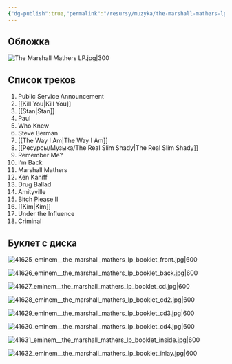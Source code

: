 ```yaml
---
{"dg-publish":true,"permalink":"/resursy/muzyka/the-marshall-mathers-lp/","tags":["Музыка"]}
---
```


## Обложка 
![The Marshall Mathers LP.jpg|300](/img/user/%D0%90%D1%80%D1%85%D0%B8%D0%B2/%D0%9A%D1%8D%D1%88/The%20Marshall%20Mathers%20LP.jpg)
## Список треков 
1. Public Service Announcement 
2. [[Kill You\|Kill You]]
3. [[Stan\|Stan]]
4. Paul
5. Who Knew 
6. Steve Berman
7. [[The Way I Am\|The Way I Am]]
8. [[Ресурсы/Музыка/The Real Slim Shady\|The Real Slim Shady]]
9. Remember Me?
10. I’m Back
11. Marshall Mathers 
12. Ken Kaniff 
13. Drug Ballad 
14. Amityville 
15. Bitch Please II
16. [[Kim\|Kim]]
17. Under the Influence 
18. Criminal 
## Буклет с диска
![41625_eminem__the_marshall_mathers_lp_booklet_front.jpg|600](/img/user/%D0%90%D1%80%D1%85%D0%B8%D0%B2/%D0%9A%D1%8D%D1%88/41625_eminem__the_marshall_mathers_lp_booklet_front.jpg) 

![41626_eminem__the_marshall_mathers_lp_booklet_back.jpg|600](/img/user/%D0%90%D1%80%D1%85%D0%B8%D0%B2/%D0%9A%D1%8D%D1%88/41626_eminem__the_marshall_mathers_lp_booklet_back.jpg)

![41627_eminem__the_marshall_mathers_lp_booklet_cd.jpg|600](/img/user/%D0%90%D1%80%D1%85%D0%B8%D0%B2/%D0%9A%D1%8D%D1%88/41627_eminem__the_marshall_mathers_lp_booklet_cd.jpg)

![41628_eminem__the_marshall_mathers_lp_booklet_cd2.jpg|600](/img/user/%D0%90%D1%80%D1%85%D0%B8%D0%B2/%D0%9A%D1%8D%D1%88/41628_eminem__the_marshall_mathers_lp_booklet_cd2.jpg)

![41629_eminem__the_marshall_mathers_lp_booklet_cd3.jpg|600](/img/user/%D0%90%D1%80%D1%85%D0%B8%D0%B2/%D0%9A%D1%8D%D1%88/41629_eminem__the_marshall_mathers_lp_booklet_cd3.jpg)

![41630_eminem__the_marshall_mathers_lp_booklet_cd4.jpg|600](/img/user/%D0%90%D1%80%D1%85%D0%B8%D0%B2/%D0%9A%D1%8D%D1%88/41630_eminem__the_marshall_mathers_lp_booklet_cd4.jpg)

![41631_eminem__the_marshall_mathers_lp_booklet_inside.jpg|600](/img/user/%D0%90%D1%80%D1%85%D0%B8%D0%B2/%D0%9A%D1%8D%D1%88/41631_eminem__the_marshall_mathers_lp_booklet_inside.jpg)

![41632_eminem__the_marshall_mathers_lp_booklet_inlay.jpg|600](/img/user/%D0%90%D1%80%D1%85%D0%B8%D0%B2/%D0%9A%D1%8D%D1%88/41632_eminem__the_marshall_mathers_lp_booklet_inlay.jpg)